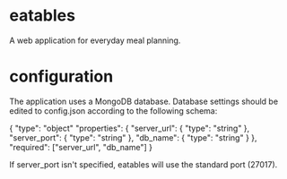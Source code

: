 # eatables
A web application for everyday meal planning.

# configuration
The application uses a MongoDB database. Database settings
should be edited to config.json according to the following
schema:

{
  "type": "object"
  "properties": {
    "server_url": { "type": "string" },
    "server_port": { "type": "string" },
    "db_name": { "type": "string" }
  },
  "required": ["server_url", "db_name"]
}

If server_port isn't specified, eatables will use the
standard port (27017).
